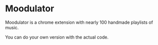 # Moodulator
Moodulator is a chrome extension with nearly 100 handmade playlists of music.

You can do your own version with the actual code.
